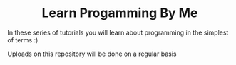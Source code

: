 <h1 align='center'>Learn Progamming By Me</h1>
<p>In these series of tutorials you will learn about programming in the simplest of terms :) </p>
<p>Uploads on this repository will be done on a regular basis</p>